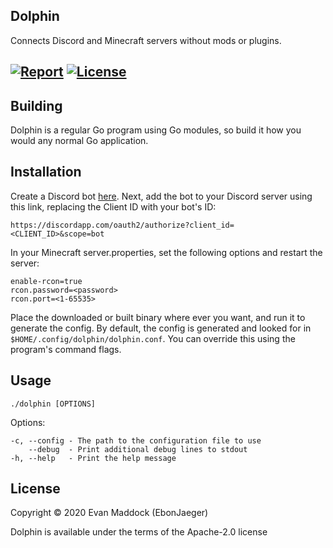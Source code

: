 Dolphin
--------

Connects Discord and Minecraft servers without mods or plugins.

[![Report](https://goreportcard.com/badge/github.com/EbonJaeger/dolphin)](https://goreportcard.com/report/github.com/EbonJaeger/dolphin) [![License](https://img.shields.io/badge/License-Apache%202.0-blue.svg)](https://opensource.org/licenses/Apache-2.0)
--------

## Building
Dolphin is a regular Go program using Go modules, so build it how you would any normal Go application.

## Installation
Create a Discord bot [here](https://discordapp.com/developers/applications/me). Next, add the bot to your Discord server using this link, replacing the Client ID with your bot's ID:
```
https://discordapp.com/oauth2/authorize?client_id=<CLIENT_ID>&scope=bot
```

In your Minecraft server.properties, set the following options and restart the server:
```
enable-rcon=true
rcon.password=<password>
rcon.port=<1-65535>
```

Place the downloaded or built binary where ever you want, and run it to generate the config. By default, the config is generated and looked for in `$HOME/.config/dolphin/dolphin.conf`. You can override this using the program's command flags.

## Usage
```
./dolphin [OPTIONS]
```
Options:
```
-c, --config - The path to the configuration file to use
    --debug  - Print additional debug lines to stdout
-h, --help   - Print the help message
```

## License
Copyright © 2020 Evan Maddock (EbonJaeger)

Dolphin is available under the terms of the Apache-2.0 license
